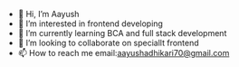 - 👋 Hi, I’m Aayush
- 👀 I’m interested in frontend developing
- 🌱 I’m currently learning BCA and full stack development
- 💞️ I’m looking to collaborate on speciallt frontend
- 📫 How to reach me email:aayushadhikari70@gmail.com

<!---
Aayush3003265/Aayush3003265 is a ✨ special ✨ repository because its `README.md` (this file) appears on your GitHub profile.
You can click the Preview link to take a look at your changes.
--->
